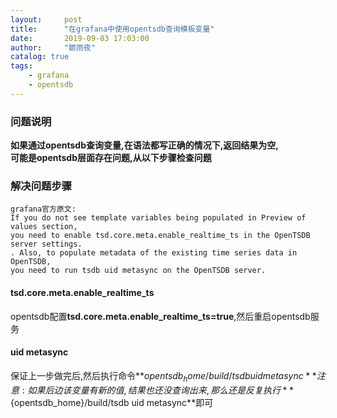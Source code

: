 ```yaml
---
layout:     post
title:      "在grafana中使用opentsdb查询模板变量"
date:       2019-09-03 17:03:00
author:     "聼雨夜"
catalog: true
tags:
    - grafana
    - opentsdb
---
```

### 问题说明
**如果通过opentsdb查询变量,在语法都写正确的情况下,返回结果为空,<br/>**
**可能是opentsdb层面存在问题,从以下步骤检查问题**

### 解决问题步骤
```text
grafana官方原文:
If you do not see template variables being populated in Preview of values section, 
you need to enable tsd.core.meta.enable_realtime_ts in the OpenTSDB server settings.
. Also, to populate metadata of the existing time series data in OpenTSDB, 
you need to run tsdb uid metasync on the OpenTSDB server.
```
#### tsd.core.meta.enable_realtime_ts
opentsdb配置**tsd.core.meta.enable_realtime_ts=true**,然后重启opentsdb服务

#### uid metasync
保证上一步做完后,然后执行命令**${opentsdb_home}/build/tsdb  uid metasync**
注意:如果后边该变量有新的值,结果也还没查询出来,那么还是反复执行**${opentsdb_home}/build/tsdb  uid metasync**即可


